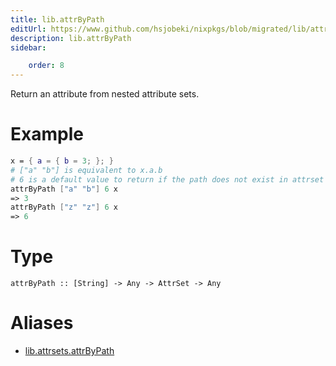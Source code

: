 ```yaml
---
title: lib.attrByPath
editUrl: https://www.github.com/hsjobeki/nixpkgs/blob/migrated/lib/attrsets.nix#L38C5
description: lib.attrByPath
sidebar:

    order: 8
---
```


Return an attribute from nested attribute sets.

# Example

```nix
x = { a = { b = 3; }; }
# ["a" "b"] is equivalent to x.a.b
# 6 is a default value to return if the path does not exist in attrset
attrByPath ["a" "b"] 6 x
=> 3
attrByPath ["z" "z"] 6 x
=> 6
```

# Type

```
attrByPath :: [String] -> Any -> AttrSet -> Any
```


# Aliases

- [lib.attrsets.attrByPath](/nix-doc-comments/reference/lib/attrsets/lib-attrsets-attrbypath)


